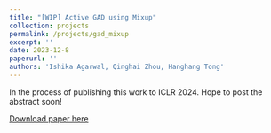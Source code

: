 ```yaml
---
title: "[WIP] Active GAD using Mixup"
collection: projects
permalink: /projects/gad_mixup
excerpt: ''
date: 2023-12-8
paperurl: ''
authors: 'Ishika Agarwal, Qinghai Zhou, Hanghang Tong'
---
```

In the process of publishing this work to ICLR 2024. Hope to post the abstract soon!

[Download paper here](http://agarwalishika.github.io/files/wip_sorry.pdf)
